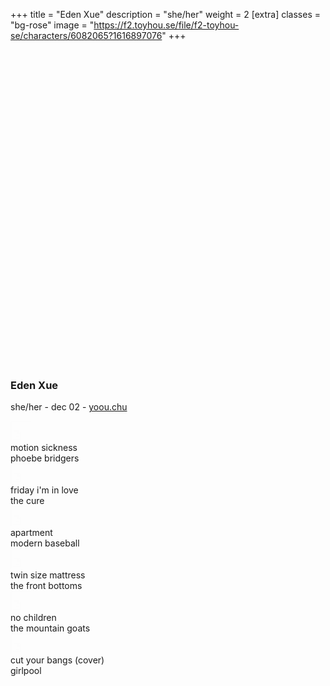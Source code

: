 +++
title = "Eden Xue"
description = "she/her"
weight = 2
[extra]
classes = "bg-rose"
image = "https://f2.toyhou.se/file/f2-toyhou-se/characters/6082065?1616897076"
+++
<div class="row no-gutters">
  <div class="col-md-4 p-1">
    <div class="card p-1 mb-2">
      <div class="card w-100" style="background: url(https://i.pinimg.com/564x/ce/b2/51/ceb251109efbdea29ec6c9b2a7fc5e85.jpg); background-size: cover; padding-top: 100%;"></div>
    </div>
    <div class="card mt-2 p-3">
      <h3 class="text-center">Eden Xue</h3>
      <p class="text-center mb-0">she/her - dec 02 - <a href="#" data-toggle="tooltip" title="faceclaim"> yoou.chu</a></p>
    </div>
  </div>
  <div class="col-md-7 p-1" style="min-height: 400px;">
    <div class="card mb-2 p-3" style="height: calc(50% + 80px);">
      <div class="overflow-auto h-100">
        <div class="row no-gutters row-hoverable py-3">
          <div class="col-2">
            <i class="fas fa-play" style="position: absolute; top: 6px; left: 8px; font-size: 20px;"></i>
            <iframe width="30" height="30" src="https://www.youtube.com/embed/9sfYpolGCu8?modestbranding=1" style="opacity: 0.01"></iframe>
          </div>
          <div class="col-5 p-1">
            motion sickness
          </div>
          <div class="col-5 p-1">
            phoebe bridgers
          </div>
        </div>
        <div class="row no-gutters row-hoverable py-3">
          <div class="col-2">
            <i class="fas fa-play" style="position: absolute; top: 6px; left: 8px; font-size: 20px;"></i>
            <iframe width="30" height="30" src="https://www.youtube.com/embed/KvzlEfBYKVw?modestbranding=1" style="opacity: 0.01"></iframe>
          </div>
          <div class="col-5 p-1">
            friday i'm in love
          </div>
          <div class="col-5 p-1">
            the cure
          </div>
        </div>
        <div class="row no-gutters row-hoverable py-3">
          <div class="col-2">
            <i class="fas fa-play" style="position: absolute; top: 6px; left: 8px; font-size: 20px;"></i>
            <iframe width="30" height="30" src="https://www.youtube.com/embed/Jgp7nEnJ-GM?modestbranding=1" style="opacity: 0.01"></iframe>
          </div>
          <div class="col-5 p-1">
            apartment
          </div>
          <div class="col-5 p-1">
            modern baseball
          </div>
        </div>
        <div class="row no-gutters row-hoverable py-3">
          <div class="col-2">
            <i class="fas fa-play" style="position: absolute; top: 6px; left: 8px; font-size: 20px;"></i>
            <iframe width="30" height="30" src="https://www.youtube.com/embed/-1rzsT2t2YY?modestbranding=1" style="opacity: 0.01"></iframe>
          </div>
          <div class="col-5 p-1">
            twin size mattress
          </div>
          <div class="col-5 p-1">
            the front bottoms
          </div>
        </div>
        <div class="row no-gutters row-hoverable py-3">
          <div class="col-2">
            <i class="fas fa-play" style="position: absolute; top: 6px; left: 8px; font-size: 20px;"></i>
            <iframe width="30" height="30" src="https://www.youtube.com/embed/Vm-NW1RwPY8?modestbranding=1" style="opacity: 0.01"></iframe>
          </div>
          <div class="col-5 p-1">
            no children
          </div>
          <div class="col-5 p-1">
            the mountain goats
          </div>
        </div>
        <div class="row no-gutters row-hoverable py-3">
          <div class="col-2">
            <i class="fas fa-play" style="position: absolute; top: 6px; left: 8px; font-size: 20px;"></i>
            <iframe width="30" height="30" src="https://www.youtube.com/embed/d35QHFEn5fk?modestbranding=1" style="opacity: 0.01"></iframe>
          </div>
          <div class="col-5 p-1">
            cut your bangs (cover)
          </div>
          <div class="col-5 p-1">
            girlpool
          </div>
        </div>
      </div>
    </div>
    <div class="row no-gutters mt-2" style="height: calc(50% - 80px - .5rem);">
      <div class="col-3 pr-1">
        <div class="card h-100 p-1">
	  <div class="card w-100 h-100" style="background: url(https://images.unsplash.com/photo-1456743625079-86a97ff8bc86?ixid=MXwxMjA3fDB8MHxwaG90by1wYWdlfHx8fGVufDB8fHw%3D&ixlib=rb-1.2.1&auto=format&fit=crop&w=2689&q=80); background-size: cover;"></div>
        </div>
      </div>
      <div class="col-3 px-1">
        <div class="card h-100 p-1">
	  <div class="card w-100 h-100" style="background: url(https://data.whicdn.com/images/287420054/original.jpg); background-size: cover;"></div>
	</div>
      </div>
      <div class="col-3 px-1">
        <div class="card h-100 p-1">
	  <div class="card w-100 h-100" style="background: url(https://i.pinimg.com/564x/48/ae/ba/48aebaf839907f04baeed17d419638c9.jpg); background-size: cover;"></div>
	</div>
      </div>
      <div class="col-3 pl-1">
        <div class="card h-100 p-1">
	  <div class="card w-100 h-100" style="background: url(https://data.whicdn.com/images/329155326/original.jpg?t=1555259404); background-size: cover;"></div>
	</div>
      </div>
    </div>
  </div>
  <div class="col-md-1 p-1">
    <div class="card h-100 p-1" style="min-height: 50px;">
      <div class="card h-100 w-100" style="background: url(https://data.whicdn.com/images/331715109/original.jpg); background-size: cover; background-position: center;"></div>
    </div>
  </div>
  <div class="col-12 p-1">
    <div class="card p-3 my-2">
      <h3>relationships</h3>
    </div>
  </div>
  <div class="col-lg-2 col-md-3 col-6 p-1">
    <div class="chara-card card p-1">
      <div class="card" style="background: url(https://f2.toyhou.se/file/f2-toyhou-se/characters/6082073?1616897086); background-size: cover;">
        <a class="card text-center bg-rose w-100" href="/characters/quiet%20towns/maddie" style="padding-top: 100%;">
        </a>
      </div>
    </div>
    <div class="card p-2 my-1 text-center">
      <h5 class="text-uppercase"><a href="/characters/quiet%20towns/maddie"> Maddie Quinn </a></h5>
      <hr class="my-0 mx-2">
      <span class="font-italic"> best friend </span>
    </div>
  </div>
  <div class="col-lg-2 col-md-3 col-6 p-1">
    <div class="chara-card card p-1">
      <div class="card" style="background: url(https://f2.toyhou.se/file/f2-toyhou-se/characters/6082082?1616897126); background-size: cover;">
        <a class="card text-center bg-rose w-100" href="/characters/quiet%20towns/ronan" style="padding-top: 100%;">
        </a>
      </div>
    </div>
    <div class="card p-2 my-1 text-center">
      <h5 class="text-uppercase"><a href="/characters/quiet%20towns/ronan"> Ronan Voss </a></h5>
      <hr class="my-0 mx-2">
      <span class="font-italic"> close friend </span>
    </div>
  </div>
  <div class="col-lg-2 col-md-3 col-6 p-1">
    <div class="chara-card card p-1">
      <div class="card" style="background: url(https://f2.toyhou.se/file/f2-toyhou-se/characters/6104782?1616897066); background-size: cover;">
        <a class="card text-center bg-cream w-100" href="/characters/quiet%20towns/caroline" style="padding-top: 100%;">
        </a>
      </div>
    </div>
    <div class="card p-2 my-1 text-center">
      <h5 class="text-uppercase"><a href="/characters/quiet%20towns/caroline"> Caroline Xue </a></h5>
      <hr class="my-0 mx-2">
      <span class="font-italic"> cousin </span>
    </div>
  </div>
  <div class="col-lg-2 col-md-3 col-6 p-1">
    <div class="chara-card card p-1">
      <div class="card" style="background: url(https://f2.toyhou.se/file/f2-toyhou-se/characters/10812907?1619125113); background-size: cover;">
        <a class="card text-center bg-rose w-100" href="#" style="padding-top: 100%;">
        </a>
      </div>
    </div>
    <div class="card p-2 my-1 text-center">
      <h5 class="text-uppercase"><a> Eiwa</a></h5>
      <hr class="my-0 mx-2">
      <span class="font-italic"> past life </span>
    </div>
  </div>
</div>
<script>
  $(function () {
    $('[data-toggle="tooltip"]').tooltip()
  })
</script>